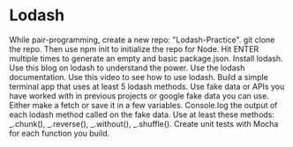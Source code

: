 # Lodash

While pair-programming, create a new repo: "Lodash-Practice".
git clone the repo.
Then use npm init to initialize the repo for Node.
Hit ENTER multiple times to generate an empty and basic package.json.
Install lodash.
Use this blog on lodash to understand the power.
Use the lodash documentation.
Use this video to see how to use lodash.
Build a simple terminal app that uses at least 5 lodash methods.
Use fake data or APIs you have worked with in previous projects or google fake data you can use. Either make a fetch or save it in a few variables.
Console.log the output of each lodash method called on the fake data.
Use at least these methods: _.chunk(), _.reverse(), _.without(), _.shuffle().
Create unit tests with Mocha for each function you build.